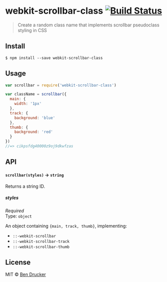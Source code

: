 # webkit-scrollbar-class [![Build Status](https://travis-ci.org/bendrucker/webkit-scrollbar-class.svg?branch=master)](https://travis-ci.org/bendrucker/webkit-scrollbar-class)

> Create a random class name that implements scrollbar pseudoclass styling in CSS


## Install

```
$ npm install --save webkit-scrollbar-class
```


## Usage

```js
var scrollbar = require('webkit-scrollbar-class')

var className = scrollbar({
  main: {
    width: '1px'
  },
  track: {
    background: 'blue'
  },
  thumb: {
    background: 'red'
  }
})
//=> cikpsfdg40000z9oj9dkwfzas
```

## API

#### `scrollbar(styles)` -> `string`

Returns a string ID. 

##### styles

*Required*  
Type: `object`

An object containing `{main, track, thumb}`, implementing:

* `::-webkit-scrollbar`
* `::-webkit-scrollbar-track`
* `::-webkit-scrollbar-thumb`


## License

MIT © [Ben Drucker](http://bendrucker.me)
